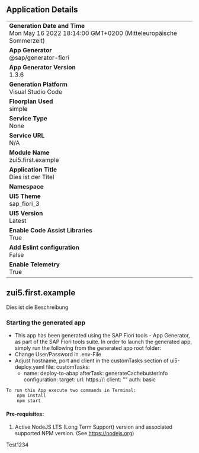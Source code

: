 ## Application Details
|               |
| ------------- |
|**Generation Date and Time**<br>Mon May 16 2022 18:14:00 GMT+0200 (Mitteleuropäische Sommerzeit)|
|**App Generator**<br>@sap/generator-fiori|
|**App Generator Version**<br>1.3.6|
|**Generation Platform**<br>Visual Studio Code|
|**Floorplan Used**<br>simple|
|**Service Type**<br>None|
|**Service URL**<br>N/A
|**Module Name**<br>zui5.first.example|
|**Application Title**<br>Dies ist der Titel|
|**Namespace**<br>|
|**UI5 Theme**<br>sap_fiori_3|
|**UI5 Version**<br>Latest|
|**Enable Code Assist Libraries**<br>True|
|**Add Eslint configuration**<br>False|
|**Enable Telemetry**<br>True|

## zui5.first.example

Dies ist die Beschreibung

### Starting the generated app

-   This app has been generated using the SAP Fiori tools - App Generator, as part of the SAP Fiori tools suite.  In order to launch the generated app, simply run the following from the generated app root folder:
-   Change User/Password in .env-File
-   Adjust hostname, port and client in the customTasks section of ui5-deploy.yaml file:
  customTasks:
    - name: deploy-to-abap
      afterTask: generateCachebusterInfo
      configuration:
        target:
          url: https://**<host>**:**<port>**
          client: "**<client>**"
          auth: basic

```
To run this App execute two commands in Terminal:
    npm install
    npm start
```

#### Pre-requisites:

1. Active NodeJS LTS (Long Term Support) version and associated supported NPM version.  (See https://nodejs.org)


Test1234